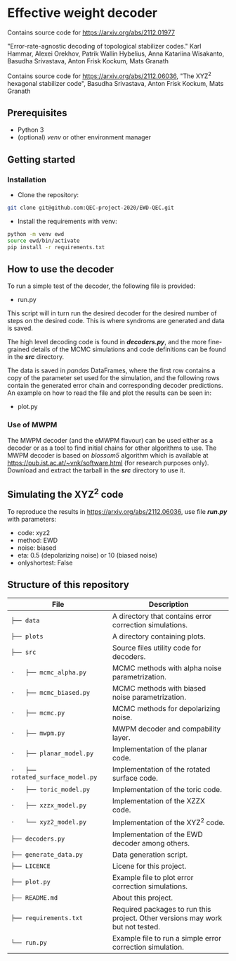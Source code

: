 # Effective weight decoder

Contains source code for https://arxiv.org/abs/2112.01977

"Error-rate-agnostic decoding of topological stabilizer codes." Karl Hammar, Alexei Orekhov, Patrik Wallin Hybelius, Anna Katariina Wisakanto, Basudha Srivastava, Anton Frisk Kockum, Mats Granath

Contains source code for https://arxiv.org/abs/2112.06036, "The XYZ<sup>2</sup> hexagonal stabilizer code", Basudha Srivastava, Anton Frisk Kockum, Mats Granath

## Prerequisites 
- Python 3
- (optional) *venv* or other environment manager

## Getting started 
### Installation 
- Clone the repository:
```bash
git clone git@github.com:QEC-project-2020/EWD-QEC.git
```
- Install the requirements with venv:

```bash
python -m venv ewd
source ewd/bin/activate
pip install -r requirements.txt
```
## How to use the decoder

To run a simple test of the decoder, the following file is provided:
- run.py

This script will in turn run the desired decoder for the desired number of steps on the desired code. This is where syndroms are generated and data is saved.

The high level decoding code is found in ***decoders.py***, and the more fine-grained details of the MCMC simulations and code definitions can be found in the ***src*** directory.

The data is saved in *pandas* DataFrames, where the first row contains a copy of the parameter set used for the simulation, and the following rows contain the generated error chain and corresponding decoder predictions. An example on how to read the file and plot the results can be seen in:
- plot.py

### Use of MWPM
The MWPM decoder (and the eMWPM flavour) can be used either as a decoder or as a tool to find initial chains for other algorithms to use. The MWPM decoder is based on *blossom5* algorithm which is available at https://pub.ist.ac.at/~vnk/software.html (for research purposes only). Download and extract the tarball in the ***src*** directory to use it.

## Simulating the XYZ<sup>2</sup> code
To reproduce the results in https://arxiv.org/abs/2112.06036, use file ***run.py*** with parameters:
- code: xyz2
- method: EWD
- noise: biased
- eta: 0.5 (depolarizing noise) or 10 (biased noise)
- onlyshortest: False

## Structure of this repository

File | Description
----- | -----
`├── data` | A directory that contains error correction simulations.
`├── plots` | A directory containing plots.
`├── src` | Source files utility code for decoders.
`·   ├── mcmc_alpha.py` | MCMC methods with alpha noise parametrization.
`·   ├── mcmc_biased.py` | MCMC methods with biased noise parametrization.
`·   ├── mcmc.py` | MCMC methods for depolarizing noise.
`·   ├── mwpm.py` | MWPM decoder and compability layer.
`·   ├── planar_model.py` | Implementation of the planar code.
`·   ├── rotated_surface_model.py` | Implementation of the rotated surface code.
`·   ├── toric_model.py` | Implementation of the toric code.
`·   ├── xzzx_model.py` | Implementation of the XZZX code.
`·   └── xyz2_model.py` | Implementation of the XYZ<sup>2</sup> code.
`├── decoders.py` | Implementation of the EWD decoder among others.
`├── generate_data.py` | Data generation script.
`├── LICENCE` | Licene for this project.
`├── plot.py` | Example file to plot error correction simulations.
`├── README.md` | About this project.
`├── requirements.txt` | Required packages to run this project. Other versions may work but not tested.
`└── run.py` | Example file to run a simple error correction simulation.
